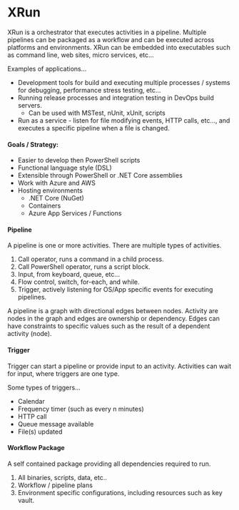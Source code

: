 ﻿# XRun

XRun is a orchestrator that executes activities in a pipeline.  Multiple pipelines can be packaged as a
workflow and can be executed across platforms and environments.  XRun can be embedded into executables
such as command line, web sites, micro services, etc...

Examples of applications...

- Development tools for build and executing multiple processes / systems for debugging, performance stress testing, etc...
- Running release processes and integration testing in DevOps build servers.
  - Can be used with MSTest, nUnit, xUnit, scripts
- Run as a service - listen for file modifying events, HTTP calls, etc..., and executes a specific pipeline when a file is changed.


#### Goals / Strategy:
- Easier to develop then PowerShell scripts
- Functional language style (DSL)
- Extensible through PowerShell or .NET Core assemblies
- Work with Azure and AWS
- Hosting environments
  - .NET Core (NuGet)
  - Containers
  - Azure App Services / Functions    


#### Pipeline
A pipeline is one or more activities.  There are multiple types of activities.

1) Call operator, runs a command in a child process.
2) Call PowerShell operator, runs a script block.
3) Input, from keyboard, queue, etc...
4) Flow control, switch, for-each, and while.
5) Trigger, actively listening for OS/App specific events for executing pipelines.

A pipeline is a graph with directional edges between nodes.  Activity are nodes in the graph
and edges are ownership or dependency. Edges can have constraints to specific values such
as the result of a dependent activity (node).


#### Trigger
Trigger can start a pipeline or provide input to an activity.  Activities can wait for input, where triggers are one type.

Some types of triggers...
 - Calendar
 - Frequency timer (such as every n minutes)
 - HTTP call
 - Queue message available
 - File(s) updated


#### Workflow Package
A self contained package providing all dependencies required to run.

1) All binaries, scripts, data, etc..
2) Workflow / pipeline plans
3) Environment specific configurations, including resources such as key vault.